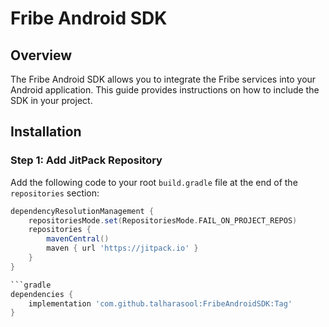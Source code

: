 # Fribe Android SDK

## Overview
The Fribe Android SDK allows you to integrate the Fribe services into your Android application. This guide provides instructions on how to include the SDK in your project.

## Installation

### Step 1: Add JitPack Repository

Add the following code to your root `build.gradle` file at the end of the `repositories` section:

```gradle
dependencyResolutionManagement {
    repositoriesMode.set(RepositoriesMode.FAIL_ON_PROJECT_REPOS)
    repositories {
        mavenCentral()
        maven { url 'https://jitpack.io' }
    }
}

```gradle
dependencies {
    implementation 'com.github.talharasool:FribeAndroidSDK:Tag'
}

